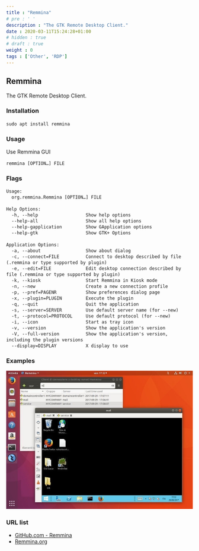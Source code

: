 ```yaml
---
title : "Remmina"
# pre : ' '
description : "The GTK Remote Desktop Client."
date : 2020-03-11T15:24:28+01:00
# hidden : true
# draft : true
weight : 0
tags : ['Other', 'RDP']
---
```


## Remmina

The GTK Remote Desktop Client.

### Installation

```plain
sudo apt install remmina
```

### Usage

Use Remmina GUI

```plain
remmina [OPTION…] FILE
```

### Flags

```plain
Usage:
  org.remmina.Remmina [OPTION…] FILE

Help Options:
  -h, --help                  Show help options
  --help-all                  Show all help options
  --help-gapplication         Show GApplication options
  --help-gtk                  Show GTK+ Options

Application Options:
  -a, --about                 Show about dialog
  -c, --connect=FILE          Connect to desktop described by file (.remmina or type supported by plugin)
  -e, --edit=FILE             Edit desktop connection described by file (.remmina or type supported by plugin)
  -k, --kiosk                 Start Remmina in Kiosk mode
  -n, --new                   Create a new connection profile
  -p, --pref=PAGENR           Show preferences dialog page
  -x, --plugin=PLUGIN         Execute the plugin
  -q, --quit                  Quit the application
  -s, --server=SERVER         Use default server name (for --new)
  -t, --protocol=PROTOCOL     Use default protocol (for --new)
  -i, --icon                  Start as tray icon
  -v, --version               Show the application's version
  -V, --full-version          Show the application's version, including the plugin versions
  --display=DISPLAY           X display to use
```

### Examples

![Example](images/example.png)

### URL list

* [GitHub.com - Remmina](https://github.com/FreeRDP/Remmina)
* [Remmina.org](https://remmina.org/)
